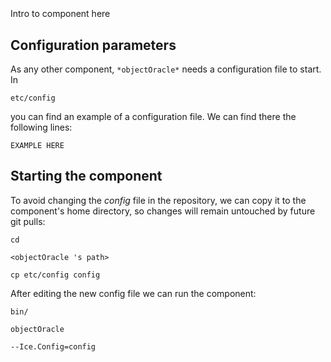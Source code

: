 ```
```
#
``` objectOracle
```
Intro to component here


## Configuration parameters
As any other component,
``` *objectOracle* ```
needs a configuration file to start. In

    etc/config

you can find an example of a configuration file. We can find there the following lines:

    EXAMPLE HERE

    
## Starting the component
To avoid changing the *config* file in the repository, we can copy it to the component's home directory, so changes will remain untouched by future git pulls:

    cd

``` <objectOracle 's path> ```

    cp etc/config config
    
After editing the new config file we can run the component:

    bin/

```objectOracle ```

    --Ice.Config=config
